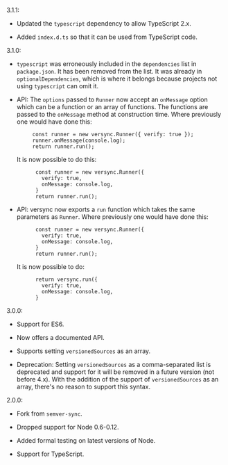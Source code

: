 3.1.1:

 - Updated the ``typescript`` dependency to allow TypeScript 2.x.

 - Added ``index.d.ts`` so that it can be used from TypeScript code.

3.1.0:

 - ``typescript`` was erroneously included in the ``dependencies`` list in
   ``package.json``. It has been removed from the list. It was already in
   ``optionalDependencies``, which is where it belongs because projects not
   using ``typescript`` can omit it.

 - API: The ``options`` passed to ``Runner`` now accept an ``onMessage`` option
   which can be a function or an array of functions. The functions are passed to
   the ``onMessage`` method at construction time. Where previously one would
   have done this:

            const runner = new versync.Runner({ verify: true });
            runner.onMessage(console.log);
            return runner.run();

   It is now possible to do this:

             const runner = new versync.Runner({
               verify: true,
               onMessage: console.log,
             }
             return runner.run();

 - API: versync now exports a ``run`` function which takes the same parameters
   as ``Runner``. Where previously one would have done this:

             const runner = new versync.Runner({
               verify: true,
               onMessage: console.log,
             }
             return runner.run();

    It is now possible to do:

             return versync.run({
               verify: true,
               onMessage: console.log,
             }

3.0.0:

 - Support for ES6.

 - Now offers a documented API.

 - Supports setting ``versionedSources`` as an array.

 - Deprecation: Setting ``versionedSources`` as a comma-separated list
   is deprecated and support for it will be removed in a future
   version (not before 4.x). With the addition of the support of
   ``versionedSources`` as an array, there's no reason to support this
   syntax.

2.0.0:

 - Fork from `semver-sync`.

 - Dropped support for Node 0.6-0.12.

 - Added formal testing on latest versions of Node.

 - Support for TypeScript.
